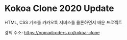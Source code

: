 # Kokoa Clone 2020 Update

HTML, CSS 기초를 카카오톡 서비스를 클론하면서 배운 프로젝트

강의 주소: https://nomadcoders.co/kokoa-clone
